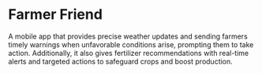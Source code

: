 # Farmer Friend
A mobile app that provides precise weather updates and sending farmers timely warnings when unfavorable conditions arise, prompting them to take action. Additionally, it also gives fertilizer recommendations with real-time alerts and targeted actions to safeguard crops and boost production.
